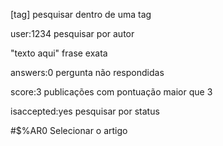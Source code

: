 [tag] pesquisar dentro de uma tag

user:1234 pesquisar por autor

"texto aqui" frase exata

answers:0 pergunta não respondidas

score:3 publicações com pontuação maior que 3

isaccepted:yes pesquisar por status

#$%AR0 Selecionar o artigo

